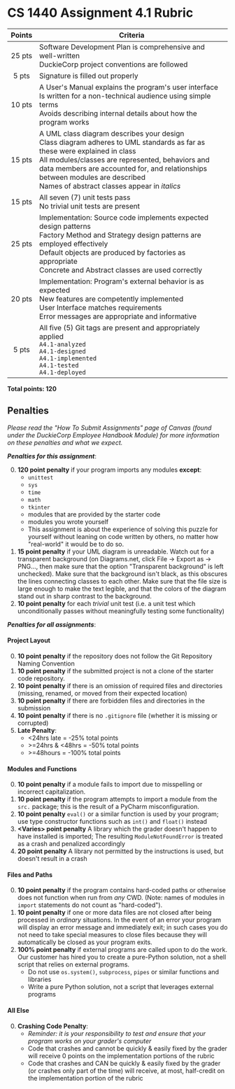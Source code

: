 # CS 1440 Assignment 4.1 Rubric

| Points | Criteria
|:------:|--------------------------------------------------------------------------------
| 25 pts | Software Development Plan is comprehensive and well-written<br/>DuckieCorp project conventions are followed
| 5 pts  | Signature is filled out properly
| 10 pts | A User's Manual explains the program's user interface<br/>Is written for a non-technical audience using simple terms<br/>Avoids describing internal details about how the program works
| 15 pts | A UML class diagram describes your design<br/>Class diagram adheres to UML standards as far as these were explained in class<br/>All modules/classes are represented, behaviors and data members are accounted for, and relationships between modules are described<br/>Names of abstract classes appear in *italics*
| 15 pts | All seven (7) unit tests pass<br/>No trivial unit tests are present
| 25 pts | Implementation: Source code implements expected design patterns<br/>Factory Method and Strategy design patterns are employed effectively<br/>Default objects are produced by factories as appropriate<br/>Concrete and Abstract classes are used correctly
| 20 pts | Implementation: Program's external behavior is as expected<br/>New features are competently implemented<br/>User Interface matches requirements<br/>Error messages are appropriate and informative
| 5 pts  | All five (5) Git tags are present and appropriately applied <br/>`A4.1-analyzed` <br/>`A4.1-designed` <br/>`A4.1-implemented` <br/>`A4.1-tested` <br/>`A4.1-deployed`

**Total points: 120**


## Penalties

*Please read the "How To Submit Assignments" page of Canvas (found under the DuckieCorp Employee Handbook Module) for more information on these penalties and what we expect.*

***Penalties for this assignment***:

0.  **120 point penalty** if your program imports any modules **except**:
    *   `unittest`
    *   `sys`
    *   `time`
    *   `math`
    *   `tkinter`
    *   modules that are provided by the starter code
    *   modules you wrote yourself
    *   This assignment is about the experience of solving this puzzle for yourself without leaning on code written by others, no matter how "real-world" it would be to do so.
1.  **15 point penalty**  if your UML diagram is unreadable.  Watch out for a transparent background (on Diagrams.net, click File -> Export as -> PNG..., then make sure that the option "Transparent background" is left unchecked).  Make sure that the background isn't black, as this obscures the lines connecting classes to each other.  Make sure that the file size is large enough to make the text legible, and that the colors of the diagram stand out in sharp contrast to the background.
2.  **10 point penalty** for each  _trivial_ unit test (i.e. a unit test which unconditionally passes without meaningfully testing some functionality)

***Penalties for all assignments***:

#### Project Layout
0. **10 point penalty** if the repository does not follow the Git Repository Naming Convention
1. **10 point penalty** if the submitted project is not a clone of the starter code repository.
2. **10 point penalty** if there is an omission of required files and directories (missing, renamed, or moved from their expected location)
3. **10 point penalty** if there are forbidden files and directories in the submission
4. **10 point penalty** if there is no `.gitignore` file (whether it is missing or corrupted)
5. **Late Penalty**:
    *   \<24hrs late = -25% total points
    *   \>=24hrs & <48hrs = -50% total points
    *   \>=48hours = -100% total points

#### Modules and Functions
0. **10 point penalty** if a module fails to import due to misspelling or incorrect capitalization.
1. **10 point penalty** if the program attempts to import a module from the `src.` package; this is the result of a PyCharm misconfiguration.
2. **10 point penalty** `eval()` or a similar function is used by your program; use type constructor functions such as `int()` and `float()` instead
3. **\<Varies\> point penalty** A library which the grader doesn't happen to have installed is imported; The resulting `ModuleNotFoundError` is treated as a crash and penalized accordingly
4. **20 point penalty** A library not permitted by the instructions is used, but doesn't result in a crash

#### Files and Paths
0. **10 point penalty** if the program contains hard-coded paths or otherwise does not function when run from *any* CWD.  (Note: names of modules in `import` statements do not count as "hard-coded").
1. **10 point penalty** if one or more data files are not closed after being processed in *ordinary* situations.  In the event of an error your program will display an error message and immediately exit; in such cases you do not need to take special measures to close files because they will automatically be closed as your program exits.
2. **100% point penalty** if external programs are called upon to do the work.  Our customer has hired you to create a pure-Python solution, not a shell script that relies on external programs.
    - Do not use `os.system()`, `subprocess`, `pipes` or similar functions and libraries
    - Write a pure Python solution, not a script that leverages external programs

#### All Else
0. **Crashing Code Penalty**:
    * *Reminder: it is your responsibility to test and ensure that your program works on your grader's computer*
    *   Code that crashes and cannot be quickly & easily fixed by the grader will receive 0 points on the implementation portions of the rubric
    *   Code that crashes and CAN be quickly & easily fixed by the grader (or crashes only part of the time) will receive, at most, half-credit on the implementation portion of the rubric
